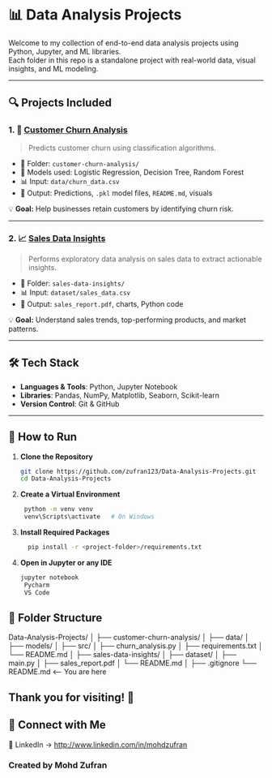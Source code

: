 # 📊 Data Analysis Projects

Welcome to my collection of end-to-end data analysis projects using Python, Jupyter, and ML libraries.  
Each folder in this repo is a standalone project with real-world data, visual insights, and ML modeling.

---

## 🔍 Projects Included

### 1. 🧠 [Customer Churn Analysis](https://github.com/zufran123/Data-Analysis-Projects/tree/main/customer-churn-analysis)
> Predicts customer churn using classification algorithms.

- 📁 Folder: `customer-churn-analysis/`
- 🔧 Models used: Logistic Regression, Decision Tree, Random Forest
- 📊 Input: `data/churn_data.csv`
- 📁 Output: Predictions, `.pkl` model files, `README.md`, visuals

💡 **Goal:** Help businesses retain customers by identifying churn risk.

---

### 2. 📈 [Sales Data Insights](https://github.com/zufran123/Data-Analysis-Projects/tree/main/sales-data-insights)
> Performs exploratory data analysis on sales data to extract actionable insights.

- 📁 Folder: `sales-data-insights/`
- 📊 Input: `dataset/sales_data.csv`
- 📑 Output: `sales_report.pdf`, charts, Python code

💡 **Goal:** Understand sales trends, top-performing products, and market patterns.

---

## 🛠️ Tech Stack

- **Languages & Tools**: Python, Jupyter Notebook
- **Libraries**: Pandas, NumPy, Matplotlib, Seaborn, Scikit-learn
- **Version Control**: Git & GitHub

---

## 🚀 How to Run

1. **Clone the Repository**
   ```bash
   git clone https://github.com/zufran123/Data-Analysis-Projects.git
   cd Data-Analysis-Projects
2. **Create a Virtual Environment**
   ```bash
    python -m venv venv
    venv\Scripts\activate   # On Windows
3. **Install Required Packages**
   ```bash
     pip install -r <project-folder>/requirements.txt

4. **Open in Jupyter or any IDE**
    ```bash
    jupyter notebook
     Pycharm
     VS Code

 ## 📂 Folder Structure
 Data-Analysis-Projects/
│
├── customer-churn-analysis/
│   ├── data/
│   ├── models/
│   ├── src/
│   ├── churn_analysis.py
│   ├── requirements.txt
│   └── README.md
│
├── sales-data-insights/
│   ├── dataset/
│   ├── main.py
│   ├── sales_report.pdf
│   └── README.md
│
├── .gitignore
└── README.md  <-- You are here

## Thank you for visiting! 🌟

## 🤝 Connect with Me
🔗 LinkedIn -> http://www.linkedin.com/in/mohdzufran

### Created by Mohd Zufran 



